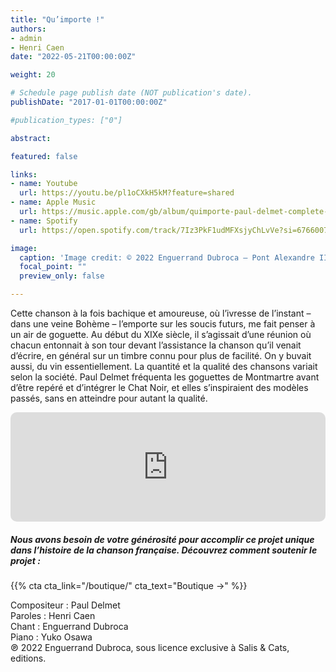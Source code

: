 ```yaml
---
title: "Qu’importe !"
authors:
- admin
- Henri Caen
date: "2022-05-21T00:00:00Z"

weight: 20

# Schedule page publish date (NOT publication's date).
publishDate: "2017-01-01T00:00:00Z"

#publication_types: ["0"]

abstract: 

featured: false

links:
- name: Youtube
  url: https://youtu.be/pl1oCXkH5kM?feature=shared
- name: Apple Music
  url: https://music.apple.com/gb/album/quimporte-paul-delmet-complete-songs/1622391347?i=1622391365
- name: Spotify
  url: https://open.spotify.com/track/7Iz3PkF1udMFXsjyChLvVe?si=6766007cf21d4b83

image:
  caption: 'Image credit: © 2022 Enguerrand Dubroca – Pont Alexandre III, Anonyme / Collection E. Dubroca'
  focal_point: ""
  preview_only: false

---
```


Cette chanson à la fois bachique et amoureuse, où l’ivresse de l’instant – dans une veine Bohème – l’emporte sur les soucis futurs, me fait penser à un air de goguette. Au début du XIXe siècle, il s’agissait d’une réunion où chacun entonnait à son tour devant l’assistance la chanson qu’il venait d’écrire, en général sur un timbre connu pour plus de facilité. On y buvait aussi, du vin essentiellement. La quantité et la qualité des chansons variait selon la société. Paul Delmet fréquenta les goguettes de Montmartre avant d’être repéré et d’intégrer le Chat Noir, et elles s’inspiraient des modèles passés, sans en atteindre pour autant la qualité.


<iframe allow="autoplay *; encrypted-media *; fullscreen *; clipboard-write" frameborder="0" height="175" style="width:100%;max-width:720px;overflow:hidden;border-radius:10px;" sandbox="allow-forms allow-popups allow-same-origin allow-scripts allow-storage-access-by-user-activation allow-top-navigation-by-user-activation" src="https://embed.music.apple.com/gb/album/quimporte-paul-delmet-complete-songs/1622391347?i=1622391365"></iframe>

##### Nous avons besoin de votre générosité pour accomplir ce projet unique dans l’histoire de la chanson française. Découvrez comment soutenir le projet :
{{% cta cta_link="/boutique/" cta_text="Boutique →" %}}

<p>Compositeur : Paul Delmet <br>
Paroles : Henri Caen<br>
Chant : Enguerrand Dubroca<br>
Piano : Yuko Osawa<br>
℗ 2022 Enguerrand Dubroca, sous licence exclusive à Salis & Cats, editions.</p>


